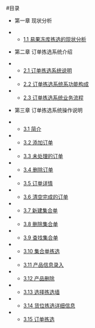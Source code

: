 #目录
- 第一章 现状分析
- - [1.1 易果冻库拣选的现状分析](1.0.md)

- 第二章 订单拣选系统介绍
- - [2.1 订单拣选系统说明](2.1.md)
- - [2.2 订单拣选系统系功能构成](2.2.md)
- - [2.3 订单拣选系统业务流程](2.3.md)

- 第三章 订单拣选系统操作说明
- - [3.1 简介](3.1.md)
- - [3.2 添加订单](3.2.md)
- - [3.3 未处理的订单](3.3.md)
- - [3.4 删除订单](Evo)
- - [3.5 订单详情](Evo)
- - [3.6 清空完成的订单](3.6.md)
- - [3.7 新建集合单](3.7.md)
- - [3.8 删除集合单](3.8.md)
- - [3.9 查找集合单](3.9.md)
- - [3.10 集合单拣选](Juner)
- - [3.11 产品信息录入](Juner)
- - [3.12 产品删除](Juner)
- - [3.13 选择拣选墙](Luner)
- - [3.14 货位拣选详细信息](Luner)
- - [3.15 订单拣选](Luner)



